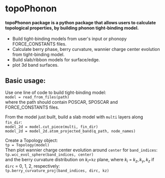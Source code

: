 # topoPhonon
#### topoPhonon package is a python package that allows users to calculate topological properties, by building phonon tight-binding model.
* Build tight-binding models from user's input or phonopy FORCE_CONSTANTS files.  
* Calculate berry phase, berry curvature, wannier charge center evolution from tight-binding model.  
* Build slab/ribbon models for surface/edge.  
* plot 3d band surfaces.   

## Basic usage:  

Use one line of code to build tight-binding model:  
`model = read_from_files(path)`  
where the path should contain POSCAR, SPOSCAR and FORCE_CONSTANTS files.   

From the model just built, build a slab model with `multi` layers along `fin_dir`:     
`model_2d = model.cut_piece(multi, fin_dir)`  
`model_2d = model_2d.atom_projected_band(q_path, node_names)`  

Create a Topology object:  
`tp = Topology(model)`  
Then plot wannier charge center evolution around `center` for `band_indices`:  
`tp.wcc_evol_sphere(band_indices, center)`  
and the berry curvature distribution on $k_i$=`kz` plane, where $k_i$ = $k_z, k_y, k_z$ if `dirc` = 0, 1, 2, respectively:  
`tp.berry_curvature_proj(band_indices, dirc, kz)`  
